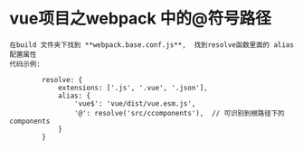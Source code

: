 # vue项目之webpack 中的@符号路径
 >
	在build 文件夹下找到 **webpack.base.conf.js**,  找到resolve函数里面的 alias配置属性
	代码示例:
```
		resolve: {
			extensions: ['.js', '.vue', '.json'],
			alias: {
				'vue$': 'vue/dist/vue.esm.js',
				'@': resolve('src/ccomponents'),  // 可识别到根路径下的components
			}
		}
```
